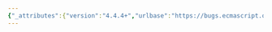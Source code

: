 ```yaml
---
{"_attributes":{"version":"4.4.4+","urlbase":"https://bugs.ecmascript.org/","maintainer":"dherman@mozilla.com"},"bug":{"bug_id":652,"creation_ts":"2012-09-23 04:09:00 -0700","short_desc":"Test 11.4.1-4.a-8-s might be invalid","delta_ts":"2012-09-23 04:09:55 -0700","product":"Test262","component":"ECMA-262 Tests","version":"unspecified","rep_platform":"All","op_sys":"All","bug_status":"CONFIRMED","priority":"Normal","bug_severity":"enhancement","everconfirmed":true,"reporter":{"uid":"bruant.d","name":"David Bruant"},"assigned_to":{"uid":"billti","name":"Bill Ticehurst"},"long_desc":{"commentid":1599,"comment_count":0,"who":{"uid":"bruant.d","name":"David Bruant"},"bug_when":"2012-09-23 04:09:55 -0700","thetext":"I see the test case fail on Firefox, but the following seems to work:\n\n(function(global){\n    'use strict';\n\n    var desc = Object.getOwnPropertyDescriptor(global, 'NaN');\n    console.log('NaN desc', desc); // reports non-configurable\n    try{\n        delete global.NaN;\n    }\n    catch(e){ // properly throws an exception\n        console.log('caught', e)\n    }\n\n})(this);\n\nSo it's unclear whether the problem comes from the test case or Firefox.\n\nRegardless, the test case does \"delete fnGlobalObject().NaN;\""}}}
---
```

